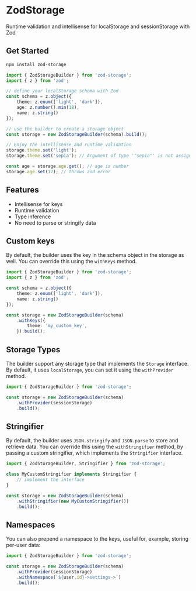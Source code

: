 # ZodStorage
Runtime validation and intellisense for localStorage and sessionStorage with Zod

## Get Started

```bash
npm install zod-storage
```

```typescript
import { ZodStorageBuilder } from 'zod-storage';
import { z } from 'zod';

// define your localStorage schema with Zod
const schema = z.object({
	theme: z.enum(['light', 'dark']),
	age: z.number().min(18),
	name: z.string()
});

// use the builder to create a storage object
const storage = new ZodStorageBuilder(schema).build();

// Enjoy the intellisense and runtime validation
storage.theme.set('light');
storage.theme.set('sepia'); // Argument of type '"sepia"' is not assignable to parameter of type '"light" | "dark"'

const age = storage.age.get(); // age is number
storage.age.set(17); // throws zod error
```

## Features
- Intellisense for keys
- Runtime validation
- Type inference
- No need to parse or stringify data

## Custom keys
By default, the builder uses the key in the schema object in the storage as well. You can override this using the `withKeys` method.

```typescript
import { ZodStorageBuilder } from 'zod-storage';
import { z } from 'zod';

const schema = z.object({
	theme: z.enum(['light', 'dark']),
	name: z.string()
});

const storage = new ZodStorageBuilder(schema)
	.withKeys({
		theme: 'my_custom_key',
	}).build();
```
## Storage Types

The builder support any storage type that implements the `Storage` interface. By default, it uses `localStorage`, you can set it using the `withProvider` method.

```typescript
import { ZodStorageBuilder } from 'zod-storage';

const storage = new ZodStorageBuilder(schema)
	.withProvider(sessionStorage)
	.build();
```

## Stringifier

By default, the builder uses `JSON.stringify` and `JSON.parse` to store and retrieve data. You can override this using the `withStringifier` method, by passing a custom stringifier, which implements the `Stringifier` interface.

```typescript
import { ZodStorageBuilder, Stringifier } from 'zod-storage';

class MyCustomStringifier implements Stringifier {
	// implement the interface
}

const storage = new ZodStorageBuilder(schema)
	.withStringifier(new MyCustomStringifier())
	.build();
```

## Namespaces
You can also prepend a namespace to the keys, useful for, example, storing per-user data:
```ts
import { ZodStorageBuilder } from 'zod-storage';

const storage = new ZodStorageBuilder(schema)
	.withProvider(sessionStorage)
	.withNamespace(`${user.id}->settings->`)
	.build();
```
